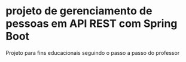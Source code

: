 # projeto de gerenciamento de pessoas em API REST com Spring Boot

Projeto para fins educacionais seguindo o passo a passo do professor
